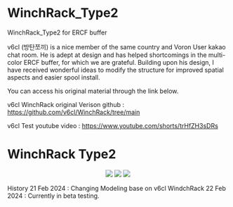 # WinchRack_Type2
WinchRack_Type2 for ERCF buffer 



v6cl (방탄쪼끼) is a nice member of the same country and Voron User kakao chat room. He is adept at design and has helped shortcomings in the multi-color ERCF buffer, for which we are grateful. Building upon his design, I have received wonderful ideas to modify the structure for improved spatial aspects and easier spool install.


You can access his original material through the link below.

v6cl WinchRack original Verison github : https://github.com/v6cl/WinchRack/tree/main

v6cl Test youtube video : https://www.youtube.com/shorts/trHfZH3sDRs



# WinchRack Type2 

<div align="center">
	<img src="[https://img.shields.io/badge/Java-007396?style=flat&logo=Java&logoColor=white](https://github.com/pure100kim/WinchRack_Type2/blob/main/Photos/WinchRack_Type2_01.png)" />
	<img src="[https://img.shields.io/badge/HTML5-E34F26?style=flat&logo=HTML5&logoColor=white](https://github.com/pure100kim/WinchRack_Type2/blob/main/Photos/WinchRack_Type2_02.png)" />
	<img src="[https://img.shields.io/badge/CSS3-1572B6?style=flat&logo=CSS3&logoColor=white](https://github.com/pure100kim/WinchRack_Type2/blob/main/Photos/WinchRack_Type2_03.png)" />
</div>



History
21 Feb 2024 : Changing Modeling base on v6cl WindchRack
22 Feb 2024 : Currently in beta testing.
